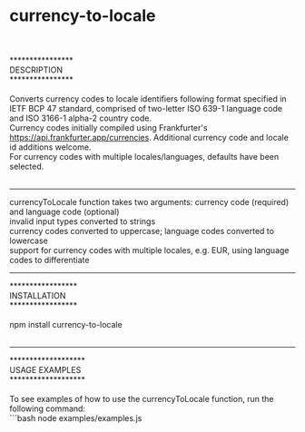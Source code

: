# currency-to-locale<br><br>
****************<br>
DESCRIPTION<br>
****************<br><br>
Converts currency codes to locale identifiers following format specified in IETF BCP 47 standard, comprised of two-letter ISO 639-1 language code and ISO 3166-1 alpha-2 country code.<br>
Currency codes initially compiled using Frankfurter's https://api.frankfurter.app/currencies. Additional currency code and locale id additions welcome.<br>
For currency codes with multiple locales/languages, defaults have been selected.<br><br>
<hr>
currencyToLocale function takes two arguments: currency code (required) and language code (optional)<br>
invalid input types converted to strings<br>
currency codes converted to uppercase; language codes converted to lowercase<br>
support for currency codes with multiple locales, e.g. EUR, using language codes to differentiate<br>
<hr>
*****************<br>
INSTALLATION<br>
*****************<br><br>
npm install currency-to-locale<br><br>
<hr>
*******************<br>
USAGE EXAMPLES<br>
*******************<br><br>
To see examples of how to use the currencyToLocale function, run the following command:<br>
```bash
node examples/examples.js

